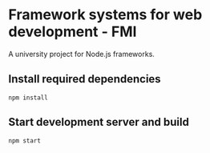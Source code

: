 # Framework systems for web development - FMI
A university project for Node.js frameworks.

## Install required dependencies
`npm install`

## Start development server and build
`npm start`
